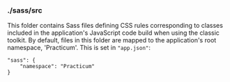 ### ./sass/src

This folder contains Sass files defining CSS rules corresponding to classes
included in the application's JavaScript code build when using the classic toolkit.
By default, files in this folder are mapped to the application's root namespace, 'Practicum'.
This is set in `"app.json"`:

    "sass": {
        "namespace": "Practicum"
    }
